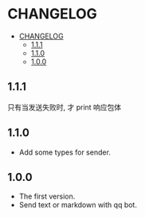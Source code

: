 # CHANGELOG

- [CHANGELOG](#changelog)
  - [1.1.1](#111)
  - [1.1.0](#110)
  - [1.0.0](#100)

## 1.1.1

只有当发送失败时, 才 print 响应包体

## 1.1.0

- Add some types for sender.

## 1.0.0

- The first version.
- Send text or markdown with qq bot.
